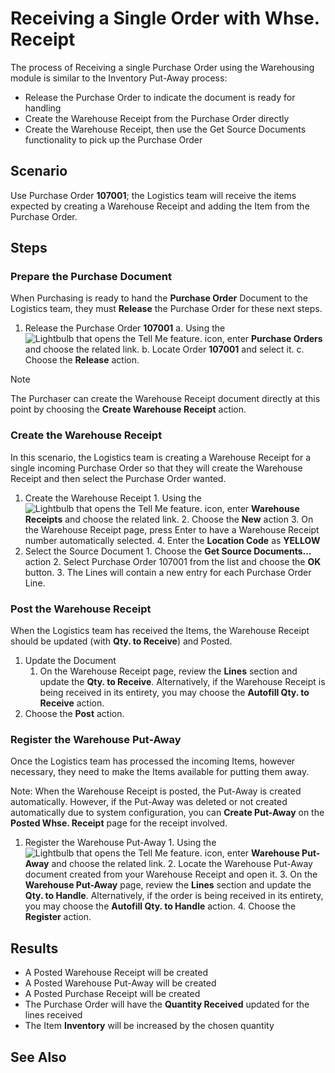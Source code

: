 # Receiving a Single Order with Whse. Receipt
The process of Receiving a single Purchase Order using the Warehousing module is similar to  the Inventory Put-Away process:

- Release the Purchase Order to indicate the document is ready for handling
- Create the Warehouse Receipt from the Purchase Order directly
- Create the Warehouse Receipt, then use the Get Source Documents functionality to pick up the Purchase Order

## Scenario 
Use Purchase Order **107001**; the Logistics team will receive the items expected by creating a Warehouse Receipt and adding the Item from the Purchase Order.

## Steps 
### Prepare the Purchase Document
When Purchasing is ready to hand the **Purchase Order** Document to the Logistics team, they must **Release** the Purchase Order for these next steps.

1. Release the Purchase  Order **107001**
		a. Using the ![Lightbulb that opens the Tell Me feature.](../media/ui-search/search_small.png "Tell me what you want to do") icon, enter **Purchase Orders** and choose the related link.
		b. Locate Order **107001** and select it.
		c. Choose the **Release** action.
		
> [!NOTE]
> The Purchaser can create the Warehouse Receipt document directly at this point by choosing the **Create Warehouse Receipt** action.

### Create the Warehouse Receipt
In this scenario, the Logistics team is creating a Warehouse Receipt for a single incoming Purchase Order so that they will create the Warehouse Receipt and then select the Purchase Order wanted.

1. Create the Warehouse Receipt
		1. Using the ![Lightbulb that opens the Tell Me feature.](../media/ui-search/search_small.png "Tell me what you want to do") icon, enter **Warehouse Receipts** and choose the related link.
		2. Choose the **New** action
		3. On the Warehouse Receipt page, press Enter to have a Warehouse Receipt number automatically selected.
		4. Enter the **Location Code** as **YELLOW**
2. Select the Source Document
		1. Choose the **Get Source Documents…** action
		2. Select Purchase Order 107001 from the list and choose the **OK** button.
		3. The Lines will contain a new entry for each Purchase Order Line.
### Post the Warehouse Receipt
When the Logistics team has received the Items, the Warehouse Receipt should be updated (with **Qty. to Receive**) and Posted.

1. Update the Document
   1. On the Warehouse Receipt page, review the **Lines** section and update the **Qty. to Receive**. Alternatively, if the Warehouse Receipt is being received in its entirety, you may choose the **Autofill Qty. to Receive** action.
2. Choose the **Post** action.

### Register the Warehouse Put-Away
Once the Logistics team has processed the incoming Items, however necessary, they need to make the Items available for putting them away.

Note: When the Warehouse Receipt is posted, the Put-Away is created automatically. However, if the Put-Away was deleted or not created automatically due to system configuration, you can **Create Put-Away** on the **Posted Whse. Receipt** page for the receipt involved.

1. Register the Warehouse Put-Away
		1. Using the ![Lightbulb that opens the Tell Me feature.](../media/ui-search/search_small.png "Tell me what you want to do") icon, enter **Warehouse Put-Away** and choose the related link.
		2. Locate the Warehouse Put-Away document created from your Warehouse Receipt and open it.
		3. On the **Warehouse Put-Away** page, review the **Lines** section and update the **Qty. to Handle**. Alternatively, if the order is being received in its entirety, you may choose the **Autofill Qty. to Handle** action.
		4. Choose the **Register** action.
## Results 
-   A Posted Warehouse Receipt will be created
-   A Posted Warehouse Put-Away will be created    
-   A Posted Purchase Receipt will be created    
-   The Purchase Order will have the **Quantity Received** updated for the lines received
-   The Item **Inventory**  will be increased by the chosen quantity

## See Also